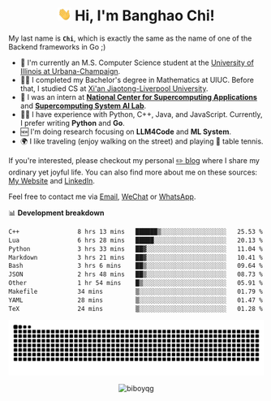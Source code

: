 <h1 align="center"><img src="assets/hi.gif" height="26" alt="wave"/> Hi, I'm Banghao Chi!</h1>

My last name is **`Chi`**, which is exactly the same as the name of one of the Backend frameworks in Go ;)

- 🏫 I'm currently an M.S. Computer Science student at the [University of Illinois at Urbana-Champaign](https://illinois.edu/).
- 👨‍🎓 I completed my Bachelor's degree in Mathematics at UIUC. Before that, I studied CS at [Xi'an Jiaotong-Liverpool University](https://www.xjtlu.edu.cn/en).
- 💼 I was an intern at **[National Center for Supercomputing Applications](https://www.ncsa.illinois.edu/)** and **[Supercomputing System AI Lab](https://supercomputing-system-ai-lab.github.io/)**.
- 👨‍💻 I have experience with Python, C++, Java, and JavaScript. Currently, I prefer writing **Python** and **Go**.
- 🆕 I'm doing research focusing on **LLM4Code** and **ML System**.
- 🌍 I like traveling (enjoy walking on the street) and playing 🏓 table tennis.

If you're interested, please checkout my personal [✏️ blog](https://banghao.live) where I share my ordinary yet joyful life. You can also find more about me on these sources: [My Website](https://biboyqg.github.io/) and [LinkedIn](https://www.linkedin.com/in/banghao-chi-550737276/).

Feel free to contact me via <a href="mailto:banghao2@illinois.edu">Email</a>, [WeChat](id:banghao1023) or [WhatsApp](+12173286124).

📊 **Development breakdown**

<!--START_SECTION:waka-->

```txt
C++                8 hrs 13 mins   ██████▒░░░░░░░░░░░░░░░░░░   25.53 %
Lua                6 hrs 28 mins   █████░░░░░░░░░░░░░░░░░░░░   20.13 %
Python             3 hrs 33 mins   ██▓░░░░░░░░░░░░░░░░░░░░░░   11.04 %
Markdown           3 hrs 21 mins   ██▓░░░░░░░░░░░░░░░░░░░░░░   10.41 %
Bash               3 hrs 6 mins    ██▒░░░░░░░░░░░░░░░░░░░░░░   09.64 %
JSON               2 hrs 48 mins   ██▒░░░░░░░░░░░░░░░░░░░░░░   08.73 %
Other              1 hr 54 mins    █▒░░░░░░░░░░░░░░░░░░░░░░░   05.91 %
Makefile           34 mins         ▒░░░░░░░░░░░░░░░░░░░░░░░░   01.79 %
YAML               28 mins         ▒░░░░░░░░░░░░░░░░░░░░░░░░   01.47 %
TeX                24 mins         ▒░░░░░░░░░░░░░░░░░░░░░░░░   01.28 %
```

<!--END_SECTION:waka-->

<picture>
  <source media="(prefers-color-scheme: dark)" srcset="https://raw.githubusercontent.com/BiboyQG/BiboyQG/output/github-contribution-grid-snake-dark.svg">
  <source media="(prefers-color-scheme: light)" srcset="https://raw.githubusercontent.com/BiboyQG/BiboyQG/output/github-contribution-grid-snake.svg">
  <img alt="github contribution grid snake animation" src="https://raw.githubusercontent.com/BiboyQG/BiboyQG/output/github-contribution-grid-snake.svg">
</picture>

<br>

<p align="center"><img src="https://komarev.com/ghpvc/?username=biboyqg&label=Profile%20views&color=0e75b6&style=flat" alt="biboyqg" /> </p>

</div>
